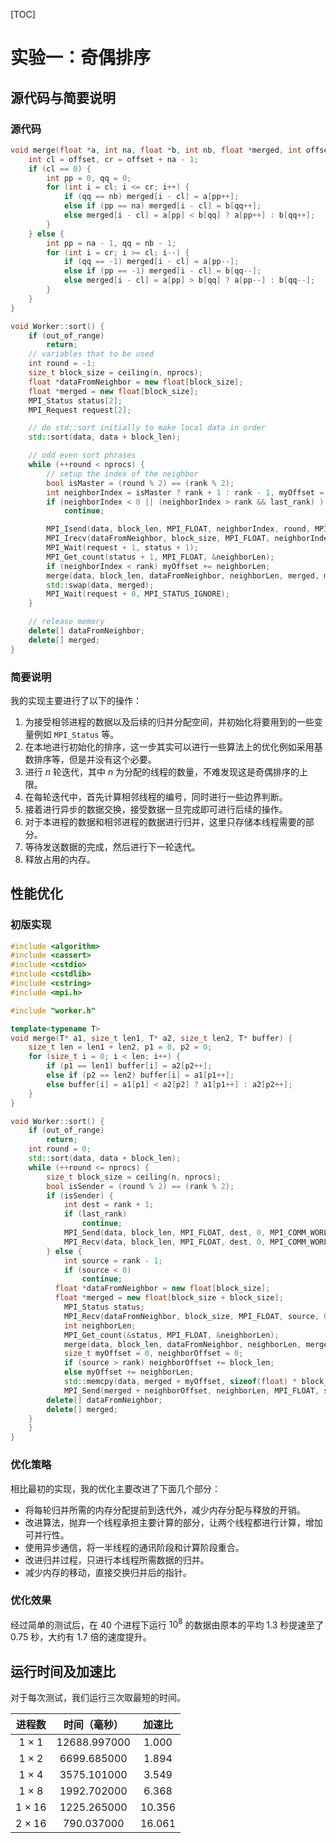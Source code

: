 [TOC]

# 实验一：奇偶排序

## 源代码与简要说明

### 源代码

```cpp
void merge(float *a, int na, float *b, int nb, float *merged, int offset) {
	int cl = offset, cr = offset + na - 1;
	if (cl == 0) {
		int pp = 0, qq = 0;
		for (int i = cl; i <= cr; i++) {
			if (qq == nb) merged[i - cl] = a[pp++];
			else if (pp == na) merged[i - cl] = b[qq++];
			else merged[i - cl] = a[pp] < b[qq] ? a[pp++] : b[qq++];
		}
	} else {
		int pp = na - 1, qq = nb - 1;
		for (int i = cr; i >= cl; i--) {
			if (qq == -1) merged[i - cl] = a[pp--];
			else if (pp == -1) merged[i - cl] = b[qq--];
			else merged[i - cl] = a[pp] > b[qq] ? a[pp--] : b[qq--];
		}
	}
}

void Worker::sort() {
	if (out_of_range)
		return;
	// variables that to be used
	int round = -1;
	size_t block_size = ceiling(n, nprocs);
	float *dataFromNeighbor = new float[block_size];
	float *merged = new float[block_size];
	MPI_Status status[2];
	MPI_Request request[2];

	// do std::sort initially to make local data in order
	std::sort(data, data + block_len);

	// odd even sort phrases
	while (++round < nprocs) {
		// setup the index of the neighbor
		bool isMaster = (round % 2) == (rank % 2);
		int neighborIndex = isMaster ? rank + 1 : rank - 1, myOffset = 0, neighborLen;
		if (neighborIndex < 0 || (neighborIndex > rank && last_rank) )
			continue;

		MPI_Isend(data, block_len, MPI_FLOAT, neighborIndex, round, MPI_COMM_WORLD, request + 0);
		MPI_Irecv(dataFromNeighbor, block_size, MPI_FLOAT, neighborIndex, round, MPI_COMM_WORLD, request + 1);
		MPI_Wait(request + 1, status + 1);
		MPI_Get_count(status + 1, MPI_FLOAT, &neighborLen);
		if (neighborIndex < rank) myOffset += neighborLen;
		merge(data, block_len, dataFromNeighbor, neighborLen, merged, myOffset);
		std::swap(data, merged);
		MPI_Wait(request + 0, MPI_STATUS_IGNORE);
	}

	// release memory
	delete[] dataFromNeighbor;
	delete[] merged;
}
```

### 简要说明

我的实现主要进行了以下的操作：

1. 为接受相邻进程的数据以及后续的归并分配空间，并初始化将要用到的一些变量例如 `MPI_Status` 等。
2. 在本地进行初始化的排序，这一步其实可以进行一些算法上的优化例如采用基数排序等，但是并没有这个必要。
3. 进行 $n$ 轮迭代，其中 $n$ 为分配的线程的数量，不难发现这是奇偶排序的上限。
4. 在每轮迭代中，首先计算相邻线程的编号，同时进行一些边界判断。
5. 接着进行异步的数据交换，接受数据一旦完成即可进行后续的操作。
6. 对于本进程的数据和相邻进程的数据进行归并，这里只存储本线程需要的部分。
7. 等待发送数据的完成，然后进行下一轮迭代。
8. 释放占用的内存。

## 性能优化

### 初版实现

```cpp
#include <algorithm>
#include <cassert>
#include <cstdio>
#include <cstdlib>
#include <cstring>
#include <mpi.h>

#include "worker.h"

template<typename T>
void merge(T* a1, size_t len1, T* a2, size_t len2, T* buffer) {
	size_t len = len1 + len2, p1 = 0, p2 = 0;
	for (size_t i = 0; i < len; i++) {
		if (p1 == len1) buffer[i] = a2[p2++];
		else if (p2 == len2) buffer[i] = a1[p1++];
		else buffer[i] = a1[p1] < a2[p2] ? a1[p1++] : a2[p2++];
	}
}

void Worker::sort() {
	if (out_of_range)
		return;
	int round = 0;
	std::sort(data, data + block_len);
	while (++round <= nprocs) {
		size_t block_size = ceiling(n, nprocs);
		bool isSender = (round % 2) == (rank % 2);
		if (isSender) {
			int dest = rank + 1;
			if (last_rank)
				continue;
			MPI_Send(data, block_len, MPI_FLOAT, dest, 0, MPI_COMM_WORLD);
			MPI_Recv(data, block_len, MPI_FLOAT, dest, 0, MPI_COMM_WORLD, nullptr);
		} else {
			int source = rank - 1;
			if (source < 0)
				continue;
		  float *dataFromNeighbor = new float[block_size];
		  float *merged = new float[block_size + block_size];
			MPI_Status status;
			MPI_Recv(dataFromNeighbor, block_size, MPI_FLOAT, source, 0, MPI_COMM_WORLD, &status);
			int neighborLen;
			MPI_Get_count(&status, MPI_FLOAT, &neighborLen);
			merge(data, block_len, dataFromNeighbor, neighborLen, merged);
			size_t myOffset = 0, neighborOffset = 0;
			if (source > rank) neighborOffset += block_len;
			else myOffset += neighborLen;
			std::memcpy(data, merged + myOffset, sizeof(float) * block_len);
			MPI_Send(merged + neighborOffset, neighborLen, MPI_FLOAT, source, 0, MPI_COMM_WORLD);
	    delete[] dataFromNeighbor;
	    delete[] merged;	
    }
	}
}
```

### 优化策略

相比最初的实现，我的优化主要改进了下面几个部分：

- 将每轮归并所需的内存分配提前到迭代外，减少内存分配与释放的开销。
- 改进算法，抛弃一个线程承担主要计算的部分，让两个线程都进行计算，增加可并行性。
- 使用异步通信，将一半线程的通讯阶段和计算阶段重合。
- 改进归并过程，只进行本线程所需数据的归并。
- 减少内存的移动，直接交换归并后的指针。

### 优化效果

经过简单的测试后，在 $40$ 个进程下运行  $10^8$ 的数据由原本的平均 $1.3$ 秒提速至了 $0.75$ 秒，大约有 $1.7$ 倍的速度提升。

## 运行时间及加速比

对于每次测试，我们运行三次取最短的时间。

|    进程数    |  时间（毫秒）  |  加速比  |
| :----------: | :------------: | :------: |
| $1\times 1$  | $12688.997000$ | $1.000$  |
| $1\times 2$  | $6699.685000$  | $1.894$  |
| $1\times 4$  | $3575.101000$  | $3.549$  |
| $1\times 8$  | $1992.702000$  | $6.368$  |
| $1\times 16$ | $1225.265000$  | $10.356$ |
| $2\times 16$ |  $790.037000$  | $16.061$ |

  

